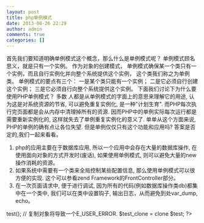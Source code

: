 ```yaml
---
layout: post
title: php单例模式
date: 2013-08-26 22:29
author: admin
comments: true
categories: []
---
```


首先我们要知道明确单例模式这个概念，那么什么是单例模式呢？
单例模式顾名思义，就是只有一个实例。
作为对象的创建模式， 单例模式确保某一个类只有一个实例，而且自行实例化并向整个系统提供这个实例，
这个类我们称之为单例类。
单例模式的要点有三个：
一是某个类只能有一个实例；
二是它必须自行创建这个实例；
三是它必须自行向整个系统提供这个实例。
下面我们讨论下为什么要使用PHP单例模式？
多数 人都是从单例模式的字面上的意思来理解它的用途, 认为这是对系统资源的节省, 可以避免重复实例化, 是一种"计划生育".   而PHP每次执行完页面都是会从内存中清理掉所有的资源. 因而PHP中的单例实际每次运行都是需要重新实例化的, 这样就失去了单例重复实例化的意义了. 单单从这个方面来说, PHP的单例的确有点让各位失望. 但是单例仅仅只有这个功能和应用吗? 答案是否定的,我们一起来看看。
1. php的应用主要在于数据库应用, 所以一个应用中会存在大量的数据库操作, 在使用面向对象的方式开发时(废话), 如果使用单例模式, 则可以避免大量的new 操作消耗的资源。
2. 如果系统中需要有一个类来全局控制某些配置信息, 那么使用单例模式可以很方便的实现. 这个可以参看zend Framework的FrontController部分。
3. 在一次页面请求中, 便于进行调试, 因为所有的代码(例如数据库操作类db)都集中在一个类中, 我们可以在类中设置钩子, 输出日志，从而避免到处var_dump, echo。
 
<?php

/**
* 设计模式之单例模式
* $_instance必须声明为静态的私有变量
* 构造函数和析构函数必须声明为私有,防止外部程序new
* 类从而失去单例模式的意义
* getInstance()方法必须设置为公有的,必须调用此方法
* 以返回实例的一个引用
* ::操作符只能访问静态变量和静态函数
* new对象都会消耗内存
* 使用场景:最常用的地方是数据库连接。
* 使用单例模式生成一个对象后，
* 该对象可以被其它众多对象所使用。
*/
class Example
{
//保存例实例在此属性中
private static $_instance;

//构造函数声明为private,防止直接创建对象
private function __construct()
{
echo 'I am Construceted';
}

//单例方法
public static function singleton()
{
if(!isset(self::$_instance))
{
$c=__CLASS__;
self::$_instance=new $c;
}
return self::$_instance;
}

//阻止用户复制对象实例
public function __clone()
{
trigger_error('Clone is not allow' ,E_USER_ERROR);
}

function test()
{
echo("test");

}
}

// 这个写法会出错，因为构造方法被声明为private
$test = new Example;

// 下面将得到Example类的单例对象
$test = Example::singleton();
$test->test();

// 复制对象将导致一个E_USER_ERROR.
$test_clone = clone $test;
?>
